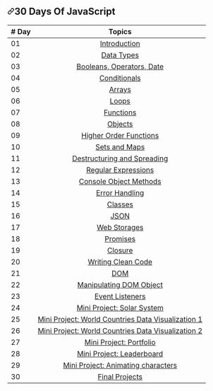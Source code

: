<article class="markdown-body entry-content container-lg" itemprop="text"><h1 dir="auto"><a id="user-content-30-days-of-javascript" class="anchor" aria-hidden="true" href="#30-days-of-javascript"><svg class="octicon octicon-link" viewBox="0 0 16 16" version="1.1" width="16" height="16" aria-hidden="true"><path fill-rule="evenodd" d="M7.775 3.275a.75.75 0 001.06 1.06l1.25-1.25a2 2 0 112.83 2.83l-2.5 2.5a2 2 0 01-2.83 0 .75.75 0 00-1.06 1.06 3.5 3.5 0 004.95 0l2.5-2.5a3.5 3.5 0 00-4.95-4.95l-1.25 1.25zm-4.69 9.64a2 2 0 010-2.83l2.5-2.5a2 2 0 012.83 0 .75.75 0 001.06-1.06 3.5 3.5 0 00-4.95 0l-2.5 2.5a3.5 3.5 0 004.95 4.95l1.25-1.25a.75.75 0 00-1.06-1.06l-1.25 1.25a2 2 0 01-2.83 0z"></path></svg></a>30 Days Of JavaScript</h1>
<table>
<thead>
<tr>
<th># Day</th>
<th align="center">Topics</th>
</tr>
</thead>
<tbody>
<tr>
<td>01</td>
<td align="center"><a href="/Asabeneh/30-Days-Of-JavaScript/blob/master/readMe.md">Introduction</a></td>
</tr>
<tr>
<td>02</td>
<td align="center"><a href="/Asabeneh/30-Days-Of-JavaScript/blob/master/02_Day_Data_types/02_day_data_types.md">Data Types</a></td>
</tr>
<tr>
<td>03</td>
<td align="center"><a href="/Asabeneh/30-Days-Of-JavaScript/blob/master/03_Day_Booleans_operators_date/03_booleans_operators_date.md">Booleans, Operators, Date</a></td>
</tr>
<tr>
<td>04</td>
<td align="center"><a href="/Asabeneh/30-Days-Of-JavaScript/blob/master/04_Day_Conditionals/04_day_conditionals.md">Conditionals</a></td>
</tr>
<tr>
<td>05</td>
<td align="center"><a href="/Asabeneh/30-Days-Of-JavaScript/blob/master/05_Day_Arrays/05_day_arrays.md">Arrays</a></td>
</tr>
<tr>
<td>06</td>
<td align="center"><a href="/Asabeneh/30-Days-Of-JavaScript/blob/master/06_Day_Loops/06_day_loops.md">Loops</a></td>
</tr>
<tr>
<td>07</td>
<td align="center"><a href="/Asabeneh/30-Days-Of-JavaScript/blob/master/07_Day_Functions/07_day_functions.md">Functions</a></td>
</tr>
<tr>
<td>08</td>
<td align="center"><a href="/Asabeneh/30-Days-Of-JavaScript/blob/master/08_Day_Objects/08_day_objects.md">Objects</a></td>
</tr>
<tr>
<td>09</td>
<td align="center"><a href="/Asabeneh/30-Days-Of-JavaScript/blob/master/09_Day_Higher_order_functions/09_day_higher_order_functions.md">Higher Order Functions</a></td>
</tr>
<tr>
<td>10</td>
<td align="center"><a href="/Asabeneh/30-Days-Of-JavaScript/blob/master/10_Day_Sets_and_Maps/10_day_Sets_and_Maps.md">Sets and Maps</a></td>
</tr>
<tr>
<td>11</td>
<td align="center"><a href="/Asabeneh/30-Days-Of-JavaScript/blob/master/11_Day_Destructuring_and_spreading/11_day_destructuring_and_spreading.md">Destructuring and Spreading</a></td>
</tr>
<tr>
<td>12</td>
<td align="center"><a href="/Asabeneh/30-Days-Of-JavaScript/blob/master/12_Day_Regular_expressions/12_day_regular_expressions.md">Regular Expressions</a></td>
</tr>
<tr>
<td>13</td>
<td align="center"><a href="/Asabeneh/30-Days-Of-JavaScript/blob/master/13_Day_Console_object_methods/13_day_console_object_methods.md">Console Object Methods</a></td>
</tr>
<tr>
<td>14</td>
<td align="center"><a href="/Asabeneh/30-Days-Of-JavaScript/blob/master/14_Day_Error_handling/14_day_error_handling.md">Error Handling</a></td>
</tr>
<tr>
<td>15</td>
<td align="center"><a href="/Asabeneh/30-Days-Of-JavaScript/blob/master/15_Day_Classes/15_day_classes.md">Classes</a></td>
</tr>
<tr>
<td>16</td>
<td align="center"><a href="/Asabeneh/30-Days-Of-JavaScript/blob/master/16_Day_JSON/16_day_json.md">JSON</a></td>
</tr>
<tr>
<td>17</td>
<td align="center"><a href="/Asabeneh/30-Days-Of-JavaScript/blob/master/17_Day_Web_storages/17_day_web_storages.md">Web Storages</a></td>
</tr>
<tr>
<td>18</td>
<td align="center"><a href="/Asabeneh/30-Days-Of-JavaScript/blob/master/18_Day_Promises/18_day_promises.md">Promises</a></td>
</tr>
<tr>
<td>19</td>
<td align="center"><a href="/Asabeneh/30-Days-Of-JavaScript/blob/master/19_Day_Closures/19_day_closures.md">Closure</a></td>
</tr>
<tr>
<td>20</td>
<td align="center"><a href="/Asabeneh/30-Days-Of-JavaScript/blob/master/20_Day_Writing_clean_codes/20_day_writing_clean_codes.md">Writing Clean Code</a></td>
</tr>
<tr>
<td>21</td>
<td align="center"><a href="/Asabeneh/30-Days-Of-JavaScript/blob/master/21_Day_DOM/21_day_dom.md">DOM</a></td>
</tr>
<tr>
<td>22</td>
<td align="center"><a href="/Asabeneh/30-Days-Of-JavaScript/blob/master/22_Day_Manipulating_DOM_object/22_day_manipulating_DOM_object.md">Manipulating DOM Object</a></td>
</tr>
<tr>
<td>23</td>
<td align="center"><a href="/Asabeneh/30-Days-Of-JavaScript/blob/master/23_Day_Event_listeners/23_day_event_listeners.md">Event Listeners</a></td>
</tr>
<tr>
<td>24</td>
<td align="center"><a href="/Asabeneh/30-Days-Of-JavaScript/blob/master/24_Day_Project_solar_system/24_day_project_solar_system.md">Mini Project: Solar System</a></td>
</tr>
<tr>
<td>25</td>
<td align="center"><a href="/Asabeneh/30-Days-Of-JavaScript/blob/master/25_Day_World_countries_data_visualization_1/25_day_world_countries_data_visualization_1.md">Mini Project: World Countries Data Visualization 1</a></td>
</tr>
<tr>
<td>26</td>
<td align="center"><a href="/Asabeneh/30-Days-Of-JavaScript/blob/master/26_Day_World_countries_data_visualization_2/26_day_world_countries_data_visualization_2.md">Mini Project: World Countries Data Visualization 2</a></td>
</tr>
<tr>
<td>27</td>
<td align="center"><a href="/Asabeneh/30-Days-Of-JavaScript/blob/master/27_Day_Mini_project_portfolio/27_day_mini_project_portfolio.md">Mini Project: Portfolio</a></td>
</tr>
<tr>
<td>28</td>
<td align="center"><a href="/Asabeneh/30-Days-Of-JavaScript/blob/master/28_Day_Mini_project_leaderboard/28_day_mini_project_leaderboard.md">Mini Project: Leaderboard</a></td>
</tr>
<tr>
<td>29</td>
<td align="center"><a href="/Asabeneh/30-Days-Of-JavaScript/blob/master/29_Day_Mini_project_animating_characters/29_day_mini_project_animating_characters.md">Mini Project: Animating characters</a></td>
</tr>
<tr>
<td>30</td>
<td align="center"><a href="/Asabeneh/30-Days-Of-JavaScript/blob/master/30_Day_Mini_project_final/30_day_mini_project_final.md">Final Projects</a></td>
</tr>
</tbody>
</table>

